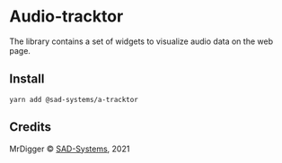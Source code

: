 # Audio-tracktor

The library contains a set of widgets to visualize audio data on the web page.

## Install
```
yarn add @sad-systems/a-tracktor
```

## Credits

  MrDigger © [SAD-Systems](http://sad-systems.ru), 2021